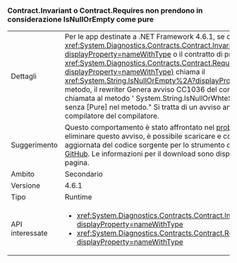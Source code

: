 ### <a name="contractinvariant-or-contractrequirestexception-do-not-consider-stringisnullorempty-to-be-pure"></a>Contract.Invariant o Contract.Requires<TException> non prendono in considerazione IsNullOrEmpty come pure

|   |   |
|---|---|
|Dettagli|Per le app destinate a .NET Framework 4.6.1, se contratto invariante per <xref:System.Diagnostics.Contracts.Contract.Invariant%2A?displayProperty=nameWithType> o il contratto di precondizione per <xref:System.Diagnostics.Contracts.Contract.Requires%2A?displayProperty=nameWithType)> chiama il <xref:System.String.IsNullOrEmpty%2A?displayProperty=nameWithType> metodo, il rewriter Genera avviso CC1036 del compilatore: &quot;rilevato chiamata al metodo ' System.String.IsNullOrWhteSpace(System.String)' senza [Pure] nel metodo.&quot; Si tratta di un avviso anziché un errore del compilatore del compilatore.|
|Suggerimento|Questo comportamento è stato affrontato nel [problema GitHub n. 339](https://github.com/Microsoft/CodeContracts/issues/339). Per eliminare questo avviso, è possibile scaricare e compilare una versione aggiornata del codice sorgente per lo strumento di contratti di codice dal [GitHub](https://github.com/Microsoft/CodeContracts/blob/master/README.md). Le informazioni per il download sono disponibili in fondo alla pagina.|
|Ambito|Secondario|
|Versione|4.6.1|
|Tipo|Runtime|
|API interessate|<ul><li><xref:System.Diagnostics.Contracts.Contract.Invariant(System.Boolean)?displayProperty=nameWithType></li><li><xref:System.Diagnostics.Contracts.Contract.Requires(System.Boolean)?displayProperty=nameWithType></li></ul>|

